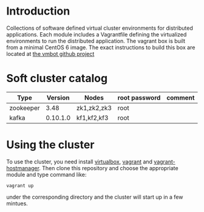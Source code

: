 Introduction
============

Collections of software defined virtual cluster environments for
distributed applications. Each module includes a Vagrantfile defining
the virtualized environments to run the distributed application. The
vagrant box is built from a minimal CentOS 6 image. The exact
instructions to build this box are located at [the vmbot github
project][1]

Soft cluster catalog
====================

| Type      | Version       | Nodes          | root password | comment   |
| ----------| ------------- | -------------- | ------------- | --------- |
| zookeeper | 3.48          | zk1,zk2,zk3    | root          |           |
| kafka     | 0.10.1.0      | kf1,kf2,kf3    | root          |           |

Using the cluster
=================
To use the cluster, you need install [virtualbox][2], [vagrant][3] and
[vagrant-hostmanager][4]. Then clone this repository and choose the
appropriate module and type command like:

    vagrant up

under the corresponding directory and the cluster will start up in a few
mintues.

[1]: https://github.com/schnell18/vmbot.git
[2]: https://www.virtualbox.org/
[3]: https://www.vagrantup.com/
[4]: https://github.com/devopsgroup-io/vagrant-hostmanager
